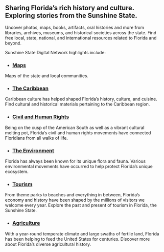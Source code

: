 ##  Sharing Florida’s rich history and culture. Exploring stories from the Sunshine State.
Uncover photos, maps, books, artifacts, oral histories and more from libraries, archives, museums, and historical societies across the state. Find free local, state, national, and international resources related to Florida and beyond.

Sunshine State Digital Network highlights include:

- ### [Maps](/search?q=Florida—Maps)
Maps of the state and local communities.

- ### [The Caribbean](/search?q=Caribbean+Area)
Caribbean culture has helped shaped Florida’s history, culture, and cuisine. Find cultural and historical materials pertaining to the Caribbean region.

- ### [Civil and Human Rights](/search?q=Human+Rights)
 Being on the cusp of the American South as well as a vibrant cultural melting pot, Florida’s civil and human rights movements have connected Floridians from all walks of life. 
 
- ### [The Environment](/search?q=Landscape+protection)
Florida has always been known for its unique flora and fauna. Various environmental movements have occurred to help protect Florida’s unique ecosystem.

- ### [Tourism](/search?q=Tourism)
From theme parks to beaches and everything in between, Florida’s economy and history have been shaped by the millions of visitors we welcome every year. Explore the past and present of tourism in Florida, the Sunshine State.

- ### [Agriculture](/search?q=Agriculture)
With a year-round temperate climate and large swaths of fertile land, Florida has been helping to feed the United States for centuries. Discover more about Florida’s diverse agricultural history.
